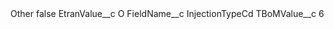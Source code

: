 <?xml version="1.0" encoding="UTF-8"?>
<CustomMetadata xmlns="http://soap.sforce.com/2006/04/metadata" xmlns:xsi="http://www.w3.org/2001/XMLSchema-instance" xmlns:xsd="http://www.w3.org/2001/XMLSchema">
    <label>Other</label>
    <protected>false</protected>
    <values>
        <field>EtranValue__c</field>
        <value xsi:type="xsd:string">O</value>
    </values>
    <values>
        <field>FieldName__c</field>
        <value xsi:type="xsd:string">InjectionTypeCd</value>
    </values>
    <values>
        <field>TBoMValue__c</field>
        <value xsi:type="xsd:string">6</value>
    </values>
</CustomMetadata>

